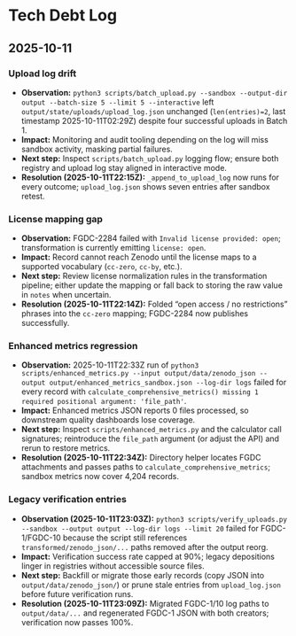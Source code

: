 # Tech Debt Log

## 2025-10-11

### Upload log drift
- **Observation:** `python3 scripts/batch_upload.py --sandbox --output-dir output --batch-size 5 --limit 5 --interactive` left `output/state/uploads/upload_log.json` unchanged (`len(entries)=2`, last timestamp 2025-10-11T02:29Z) despite four successful uploads in Batch 1.
- **Impact:** Monitoring and audit tooling depending on the log will miss sandbox activity, masking partial failures.
- **Next step:** Inspect `scripts/batch_upload.py` logging flow; ensure both registry and upload log stay aligned in interactive mode.
- **Resolution (2025-10-11T22:15Z):** `_append_to_upload_log` now runs for every outcome; `upload_log.json` shows seven entries after sandbox retest.

### License mapping gap
- **Observation:** FGDC-2284 failed with `Invalid license provided: open`; transformation is currently emitting `license: open`.
- **Impact:** Record cannot reach Zenodo until the license maps to a supported vocabulary (`cc-zero`, `cc-by`, etc.).
- **Next step:** Review license normalization rules in the transformation pipeline; either update the mapping or fall back to storing the raw value in `notes` when uncertain.
- **Resolution (2025-10-11T22:14Z):** Folded “open access / no restrictions” phrases into the `cc-zero` mapping; FGDC-2284 now publishes successfully.

### Enhanced metrics regression
- **Observation:** 2025-10-11T22:33Z run of `python3 scripts/enhanced_metrics.py --input output/data/zenodo_json --output output/enhanced_metrics_sandbox.json --log-dir logs` failed for every record with `calculate_comprehensive_metrics() missing 1 required positional argument: 'file_path'`.
- **Impact:** Enhanced metrics JSON reports 0 files processed, so downstream quality dashboards lose coverage.
- **Next step:** Inspect `scripts/enhanced_metrics.py` and the calculator call signatures; reintroduce the `file_path` argument (or adjust the API) and rerun to restore metrics.
- **Resolution (2025-10-11T22:34Z):** Directory helper locates FGDC attachments and passes paths to `calculate_comprehensive_metrics`; sandbox metrics now cover 4,204 records.

### Legacy verification entries
- **Observation (2025-10-11T23:03Z):** `python3 scripts/verify_uploads.py --sandbox --output output --log-dir logs --limit 20` failed for FGDC-1/FGDC-10 because the script still references `transformed/zenodo_json/...` paths removed after the output reorg.
- **Impact:** Verification success rate capped at 90%; legacy depositions linger in registries without accessible source files.
- **Next step:** Backfill or migrate those early records (copy JSON into `output/data/zenodo_json/`) or prune stale entries from `upload_log.json` before future verification runs.
- **Resolution (2025-10-11T23:09Z):** Migrated FGDC-1/10 log paths to `output/data/...` and regenerated FGDC-1 JSON with both creators; verification now passes 100%.
